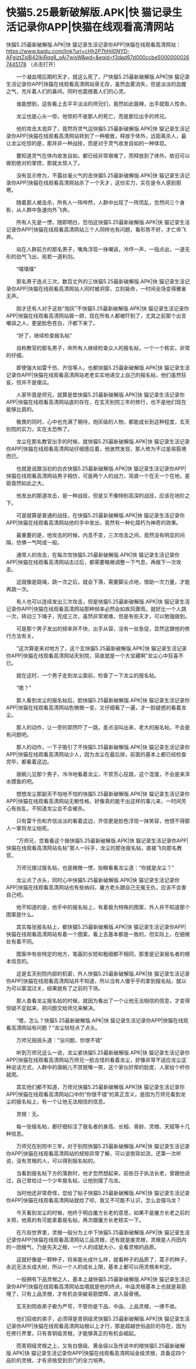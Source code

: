 # 快猫5.25最新破解版.APK|快 猫记录生活记录你APP|快猫在线观看高清网站







快猫5.25最新破解版.APK|快 猫记录生活记录你APP|快猫在线观看高清网站：https://www.baidu.com/link?url=cHh2P7hHil0NYD-AFgiztZsIB42IkiRqg8_oAi7wjsW&wd=&eqid=f3dad67d000ccbe50000000267445178 （点击打开）





　　一个凝血境后期的天才，就这么死了，尸快猫5.25最新破解版.APK|快 猫记录生活记录你APP|快猫在线观看高清网站骨无存，虽然血雾消失，但是淡淡的血腥之气，充斥着人们的鼻间，同时也震撼着人们的心灵。

　　谁能想到，这些看上去平平淡淡的师兄们，竟然如此狠辣，出手就取人性命。

　　龙尘也是心头一惊，他惊的不是那人的死亡，而是那位出手的师兄。

　　他的攻击太诡异了，竟然将灵气运快猫5.25最新破解版.APK|快 猫记录生活记录你APP|快猫在线观看高清网站转到了一种极致，释放于体外，远距离杀人，最让龙尘吃惊的是，那并非一种战技，而是对于灵气收发自如的一种体现。

　　要知道灵气在体内收发自如，都已经非常艰难了，而释放到了体外，依旧可以做到绝对的掌控，那就太惊人了。

　　没有显示修为，不露丝毫火气的击快猫5.25最新破解版.APK|快 猫记录生活记录你APP|快猫在线观看高清网站杀了一个天才，这份实力，实在是令人感到胆寒。

　　随着那人被击杀，所有人一阵哗然，人群中出现了一阵慌乱，忽然间三个身影，从人群中急速向外飞奔。

　　所有人先是一愣，随即明白，恐怕这快猫5.25最新破解版.APK|快 猫记录生活记录你APP|快猫在线观看高清网站三个人同样也有问题，看形势不好，才亡命飞奔。

　　站在人群前方的那名男子，嘴角浮现一抹嘲讽，冷哼一声，一指点出，一道无形的劲气飞出，宛若一道利剑。

　　“噗噗噗”

　　那名男子连点三次，数百丈外的三快猫5.25最新破解版.APK|快 猫记录生活记录你APP|快猫在线观看高清网站人同时被洞穿，立刻毙命，一时间全场变得雅雀无声。

　　刚才还有人对于这些“炮灰”不快猫5.25最新破解版.APK|快 猫记录生活记录你APP|快猫在线观看高清网站屑一顾，现在所有人都被吓到了，尤其之前那个出言嘲讽之人，更是脸色苍白，汗都下来了。

　　“好了，继续检查报名帖”

　　自称教官的那名男子，命所有人继续检查众人的报名帖，一个一个核实，非常的仔细。

　　即使强大如雷千伤、齐信等人，也都快猫5.25最新破解版.APK|快 猫记录生活记录你APP|快猫在线观看高清网站老老实实地递交上自己的报名帖，他们虽然狂妄，但并不是傻瓜。

　　人家毕竟是师兄，就算是垫快猫5.25最新破解版.APK|快 猫记录生活记录你APP|快猫在线观看高清网站底的存在，在玄天别院三年的修行，也不是他们现在能够比肩的。

　　敬畏的同时，心中也充满了期待，炮灰级的人物，都能成长到这种程度，玄天别院的实力，实在太恐怖了。

　　龙尘在那名教官出手的时候，就快猫5.25最新破解版.APK|快 猫记录生活记录你APP|快猫在线观看高清网站仔细感应着，他骇然发现，那人修为不过是易筋境而已。

　　也就是说跟当初的白衣快猫5.25最新破解版.APK|快 猫记录生活记录你APP|快猫在线观看高清网站男子相仿，可是两个人的战力，简直一个在天一个在地，差距竟然如此之大。

　　他发出的那道攻击，是一种战技，但是又不像特别高深的战技，应该在地阶之下。

　　可是就算是普通的战技，在快猫5.25最新破解版.APK|快 猫记录生活记录你APP|快猫在线观看高清网站他的手中发出，竟然有一种化腐朽为神奇的效果。

　　最重要的是，他攻击的时候，内息不变，三次攻击之间，竟然没有明显的间隔，仿佛一气呵成一般。

　　通常人的攻击，在每次攻快猫5.25最新破解版.APK|快 猫记录生活记录你APP|快猫在线观看高清网站击过后，都需要略微调整一下气息，再做下一次攻击。

　　这就像是跳绳，跳一次之后，就会下落，需要脚尖点地，借助一次力量，才能再跳一次。

　　有人也可以连续发出三次攻击，但是快猫5.25最新破解版.APK|快 猫记录生活记录你APP|快猫在线观看高清网站那种频率必然会如疾风骤雨，就好比一个人跳一次，转动三下绳子，完成三次，虽然非常艰难，但是有些天才，可以勉强做到。

　　可是那个男子发出的频率并不快，出手从容，没有一丝急促，显然这跟他的修行方法有关。

　　“这次算是来对地方了，这个玄快猫5.25最新破解版.APK|快 猫记录生活记录你APP|快猫在线观看高清网站天别院，简直就是一个大宝藏啊”龙尘心中狂喜不已。

　　就在这时，一个男子走到龙尘面前，检查了一下龙尘的报名帖。

　　“嗯？”

　　那人看到龙尘的报名帖后，脸快猫5.25最新破解版.APK|快 猫记录生活记录你APP|快猫在线观看高清网站色微微一变，又仔细看了一遍，才一脸疑惑的看着龙尘。

　　那人的动作，让一旁的郭然吓了一跳，差点没叫出来，老大的报名帖，不会是有问题吧。

　　那人的动作，一下子吸引了不快猫5.25最新破解版.APK|快 猫记录生活记录你APP|快猫在线观看高清网站少人，因为龙尘在最后排，前面的基本上都已经检查完毕，都看着这边。

　　唐婉儿见那个男子，冷冷地看着龙尘，不禁芳心狂跳，这个混蛋，不会是来浑水摸鱼的吧。

　　想想龙尘那副天不怕地不怕的快猫5.25最新破解版.APK|快 猫记录生活记录你APP|快猫在线观看高清网站无赖性格，好像真的能干出这样的事儿来，一时间芳心有些乱，不知道龙尘会不会被杀。

　　只有雷千伤和齐信淡淡的看着这边，齐信更是脸色浮现一抹笑容，他恨不得那人一掌将龙尘拍死。

　　“万师兄，您看看这个报快猫5.25最新破解版.APK|快 猫记录生活记录你APP|快猫在线观看高清网站名帖”那人一抖手，龙尘的那张报名帖，直接飞向那名教官。

　　万师兄接过报名帖，也是微微一愣，抬眼看看龙尘道：“你就是龙尘？”

　　龙尘点了点头，同时心中快猫5.25最新破解版.APK|快 猫记录生活记录你APP|快猫在线观看高清网站也有些纳闷，屠方老头跟自己无冤无仇，应该不会害自己吧。

　　他不知道的是，他手中的报名帖上，有着极为特殊的图案，外人并不知道那个图案是什么。

　　其实每张报名帖上，都快猫5.25最新破解版.APK|快 猫记录生活记录你APP|快猫在线观看高清网站有着一个图案，看上去基本都是一致的，但实际上，在细微处有着不同。

　　图案中有些特定的地方，笔画的长短和粗细都不相同，那里是记录报名者的根本信息的。

　　这是玄天别院内部的机密，外人快猫5.25最新破解版.APK|快 猫记录生活记录你APP|快猫在线观看高清网站并不知道，所以当有人傻乎乎的拿到报名帖，就以为可以蒙混过关，结果就有了之前的下场。

　　那人查看龙尘报名帖的时候，就因为看出了一个让他无法相信的信息，才变得惊疑不定起来，把问题交给师兄来解决。

　　“嗯，怎么？快猫5.25最新破解版.APK|快 猫记录生活记录你APP|快猫在线观看高清网站有问题？”龙尘轻轻点了点头。

　　万师兄摇摇头道：“没问题，你很不错”

　　听到万师兄这么一说，龙尘紧快猫5.25最新破解版.APK|快 猫记录生活记录你APP|快猫在线观看高清网站万师兄一脸古怪的看着龙尘，好像非常不适应龙尘这种说话方式，人群中的唐婉儿不禁抿嘴一笑，这个家伙好厚的脸皮，人家给个杆你就爬。

　　其实他们都不知道，万师兄快猫5.25最新破解版.APK|快 猫记录生活记录你APP|快猫在线观看高清网站口中的“你很不错”的真正含义，是因为万师兄看到龙尘的报名帖上，有一个让他无法相信的信息。

　　灵根：无。

　　每一张报名帖，都仔细标注了报名者的身高、长相、骨龄、灵根、天赋等十几种信息。

　　万师兄在别院中三年，对于别院快猫5.25最新破解版.APK|快 猫记录生活记录你APP|快猫在线观看高清网站的规矩异常了解，可以说倒背如流，还第一次听说，没有灵根的人，可以得到报名帖的。

　　当看到报名帖下方的落款时，他才忽然想起来，前些日子执法长老，曾跟他说过，自己曾给过一个少年报名帖，让他别摆了乌龙。

　　当时他还非常奇怪，您给了帖子快猫5.25最新破解版.APK|快 猫记录生活记录你APP|快猫在线观看高清网站就给了呗，我又不可能不认识，怎么会摆乌龙？

　　今天看到龙尘的时候，他终于明白屠方长老的意思，如果不是屠方长老之前的关照，他真的有可能拿着报名帖，再次跟屠方长老核实一下。

　　在凡俗世界里，灵根一般分为上中下快猫5.25最新破解版.APK|快 猫记录生活记录你APP|快猫在线观看高清网站三品灵根，还有就是废灵根，灵根是人丹田内的一团根气，乃是先天之根，一个人的成就大小，全看灵根的品质。

　　这就好像是一颗种子，将来能长成什么样，就看种子的品质了，蒿子的种子，永远无法长成大树，所以一个人的成长上限，基本上都可以用灵根来判定。

　　一般拥有下品灵根之人，基本上凝快猫5.25最新破解版.APK|快 猫记录生活记录你APP|快猫在线观看高清网站血境就是他的终点，中品灵根基本上也就是易筋境了，只有上品灵根，才有机会突破易筋壁障，进入锻骨境。

　　玄天别院收弟子极为严苛，不管你是下品、中品、上品灵根，一律不收。

　　他们招收的弟子，必须得是青铜级灵快猫5.25最新破解版.APK|快 猫记录生活记录你APP|快猫在线观看高清网站根以上才行，那是超越世俗品阶的存在，因为在修行界里，只有青铜级灵根，才能够真正的有机会崛起。

　　而青铜级灵根之上，又有白银级、黄金级以及传说中的暗快猫5.25最新破解版.APK|快 猫记录生活记录你APP|快猫在线观看高清网站金级灵根，具备这四个品阶的灵根，才有资格受到宗门的全力培养。
